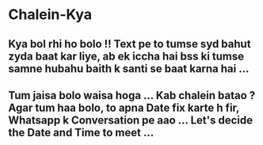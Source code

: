 # Chalein-Kya

## Kya bol rhi ho bolo !! Text pe to tumse syd bahut zyda baat kar liye, ab ek iccha hai bss ki tumse samne hubahu baith k santi se baat karna hai ... 
## Tum jaisa bolo waisa hoga ... Kab chalein batao ? Agar tum haa bolo, to apna Date fix karte h fir, Whatsapp k Conversation pe aao ... Let's decide the Date and Time to meet ...

